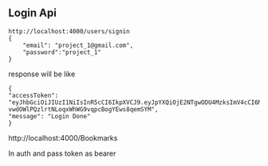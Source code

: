 ## Login Api 

    http://localhost:4000/users/signin
    {
        "email": "project_1@gmail.com",
        "password":"project_1" 
    }

response  will be like 

    {
    "accessToken": "eyJhbGciOiJIUzI1NiIsInR5cCI6IkpXVCJ9.eyJpYXQiOjE2NTgwODU4MzksImV4cCI6MTY1ODE3MjIzOX0.m5-vwdOWlPQzlrtNLoqxWhWG9vqpcBogYEws8qemSYM",
    "message": "Login Done"
    }


http://localhost:4000/Bookmarks

In auth and pass token as bearer
